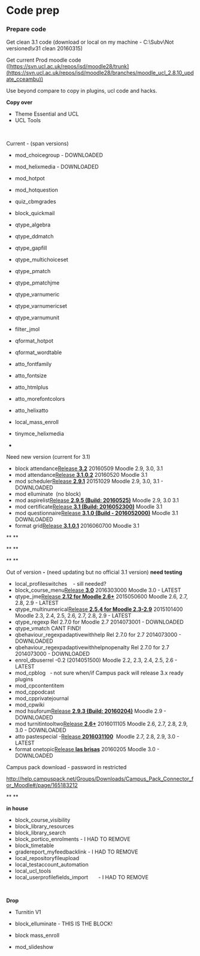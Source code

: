 # Code prep

### Prepare code

Get clean 3.1 code (download or local on my machine - C:\\Subv\\Not versioned\\v31 clean 20160315)

Get current Prod moodle code ([https://svn.ucl.ac.uk/repos/isd/moodle28/trunk](https://svn.ucl.ac.uk/repos/isd/moodle28/branches/moodle_ucl_2.8.10_update_cceambu))

Use beyond compare to copy in plugins, ucl code and hacks.

**Copy over**

-   Theme Essential and UCL
-   UCL Tools

 

Current - (span versions)

-   mod\_choicegroup - DOWNLOADED
-   mod\_helixmedia - DOWNLOADED
-   mod\_hotpot
-   mod\_hotquestion
-   quiz\_cbmgrades
-   block\_quickmail
-   qtype\_algebra
-   qtype\_ddmatch
-   qtype\_gapfill
-   qtype\_multichoiceset
-   qtype\_pmatch
-   qtype\_pmatchjme
-   qtype\_varnumeric
-   qtype\_varnumericset
-   qtype\_varnumunit
-   filter\_jmol
-   qformat\_hotpot
-   qformat\_wordtable
-   atto\_fontfamily
-   atto\_fontsize
-   atto\_htmlplus
-   atto\_morefontcolors
-   atto\_helixatto
-   local\_mass\_enroll
-   tinymce\_helixmedia

-   

Need new version (current for 3.1)

-   block attendance[Release **3.2**](https://moodle.org/plugins/pluginversion.php?id=11235) 20160509 Moodle 2.9, 3.0, 3.1
-   mod attendance[Release **3.1.0.2**](https://moodle.org/plugins/pluginversion.php?id=11313) 20160520 Moodle 3.1
-   mod scheduler[Release **2.9.1**](https://moodle.org/plugins/pluginversion.php?id=11288) 20151029 Moodle 2.9, 3.0, 3.1 - DOWNLOADED
-   mod elluminate  (no block)
-   mod aspirelist[Release **2.9.5 (Build: 20160525)**](https://moodle.org/plugins/pluginversion.php?id=10029) Moodle 2.9, 3.0 3.1
-   mod certificate[Release **3.1 (Build: 2016052300)**](https://moodle.org/plugins/pluginversion.php?id=9988) Moodle 3.1
-   mod questionnaire[Release **3.1.0 (Build - 2016052000)**](https://moodle.org/plugins/pluginversion.php?id=11266) Moodle 3.1 DOWNLOADED
-   format grid[Release **3.1.0.1**](https://moodle.org/plugins/pluginversion.php?id=10730) 2016060700 Moodle 3.1

**
**

**
**

**
**

Out of version **-** (need updating but no official 3.1 version) **need testing**

-   local\_profileswitches    - sill needed?
-   block\_course\_menu[Release **3.0**](https://moodle.org/plugins/pluginversion.php?id=10956) 2016303000 Moodle 3.0 - LATEST
-   qtype\_jme[Release **2.12 for Moodle 2.6+**](https://moodle.org/plugins/pluginversion.php?id=8493) 2015050600 Moodle 2.6, 2.7, 2.8, 2.9 - LATEST
-   qtype\_multinumerical[Release **2.5.4 for Moodle 2.3-2.9**](https://moodle.org/plugins/pluginversion.php?id=9508) 2015101400 Moodle 2.3, 2.4, 2.5, 2.6, 2.7, 2.8, 2.9 - LATEST
-   qtype\_regexp Rel 2.7.0 for Moodle 2.7 2014073001 - DOWNLOADED
-   qtype\_vmatch CANT FIND!
-   qbehaviour\_regexpadaptivewithhelp Rel 2.7.0 for 2.7 2014073000 - DOWNLOADED
-   qbehaviour\_regexpadaptivewithhelpnopenalty Rel 2.7.0 for 2.7 2014073000 - DOWNLOADED
-   enrol\_dbuserrel -0.2 (2014051500) Moodle 2.2, 2.3, 2.4, 2.5, 2.6 - LATEST
-   mod\_cpblog   - not sure when/if Campus pack will release 3.x ready plugins
-   mod\_cpcontentitem
-   mod\_cppodcast
-   mod\_cpprivatejournal
-   mod\_cpwiki
-   mod hsuforum[Release **2.9.3 (Build: 20160204)**](https://moodle.org/plugins/pluginversion.php?id=11054) Moodle 2.9 - DOWNLOADED
-   mod turnitintooltwo[Release **2.6+**](https://moodle.org/plugins/pluginversion.php?id=11007) 2016011105 Moodle 2.6, 2.7, 2.8, 2.9, 3.0 - DOWNLOADED
-   atto pastespecial -[Release **2016031100**](https://moodle.org/plugins/pluginversion.php?id=10791)  Moodle 2.7, 2.8, 2.9, 3.0 - LATEST
-   format onetopic[Release **las brisas**](https://moodle.org/plugins/pluginversion.php?id=10471) 20160205 Moodle 3.0 - DOWNLOADED

Campus pack download - password in restricted

<http://help.campuspack.net/Groups/Downloads/Campus_Pack_Connector_for_Moodle#/page/165183212>

**
**

**in house**

-   block\_course\_visibility
-   block\_library\_resources
-   block\_library\_search
-   block\_portico\_enrolments - I HAD TO REMOVE
-   block\_timetable
-   gradereport\_myfeedbacklink - I HAD TO REMOVE
-   local\_repositoryfileupload
-   local\_testaccount\_automation
-   local\_ucl\_tools
-   local\_userprofilefields\_import       - I HAD TO REMOVE

 

**Drop**

-   Turnitin V1
-   block\_elluminate - THIS IS THE BLOCK!
-   block mass\_enroll
-   mod\_slideshow

     


